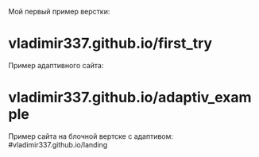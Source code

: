 Мой первый пример верстки:
# vladimir337.github.io/first_try

Пример адаптивного сайта:
# vladimir337.github.io/adaptiv_example

Пример сайта на блочной вертске с адаптивом:
#vladimir337.github.io/landing
